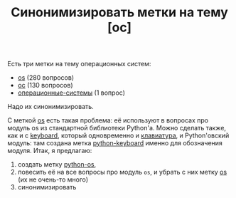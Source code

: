 ﻿---
title: "Синонимизировать метки на тему [ос]"
se.owner.user_id: 507426
se.owner.display_name: "wchistow"
se.owner.link: "https://ru.meta.stackoverflow.com/users/507426/wchistow"
se.link: "https://ru.meta.stackoverflow.com/questions/12879/%d0%a1%d0%b8%d0%bd%d0%be%d0%bd%d0%b8%d0%bc%d0%b8%d0%b7%d0%b8%d1%80%d0%be%d0%b2%d0%b0%d1%82%d1%8c-%d0%bc%d0%b5%d1%82%d0%ba%d0%b8-%d0%bd%d0%b0-%d1%82%d0%b5%d0%bc%d1%83-%d0%be%d1%81"
se.question_id: 12879
se.post_type: question
---
<p>Есть три метки на тему операционных систем:</p>
<ul>
<li><a href="https://ru.stackoverflow.com/questions/tagged/os" class="post-tag" title="показать вопросы с меткой [os]" aria-label="показать вопросы с меткой [os]" rel="tag" aria-labelledby="tag-os-tooltip-container">os</a> (280 вопросов)</li>
<li><a href="https://ru.stackoverflow.com/questions/tagged/%d0%be%d1%81" class="post-tag" title="показать вопросы с меткой [ос]" aria-label="показать вопросы с меткой [ос]" rel="tag" aria-labelledby="tag-ос-tooltip-container">ос</a> (130 вопросов)</li>
<li><a href="https://ru.stackoverflow.com/questions/tagged/%d0%be%d0%bf%d0%b5%d1%80%d0%b0%d1%86%d0%b8%d0%be%d0%bd%d0%bd%d1%8b%d0%b5-%d1%81%d0%b8%d1%81%d1%82%d0%b5%d0%bc%d1%8b" class="post-tag" title="показать вопросы с меткой [операционные-системы]" aria-label="показать вопросы с меткой [операционные-системы]" rel="tag" aria-labelledby="tag-операционные-системы-tooltip-container">операционные-системы</a> (1 вопрос)</li>
</ul>
<p>Надо их синонимизировать.</p>
<p>С меткой <a href="https://ru.stackoverflow.com/questions/tagged/os" class="post-tag" title="показать вопросы с меткой [os]" aria-label="показать вопросы с меткой [os]" rel="tag" aria-labelledby="tag-os-tooltip-container">os</a> есть такая проблема: её используют в вопросах про модуль os из стандартной библиотеки Python'а. Можно сделать также, как и с <a href="https://ru.stackoverflow.com/questions/tagged/keyboard" class="post-tag" title="показать вопросы с меткой [keyboard]" aria-label="показать вопросы с меткой [keyboard]" rel="tag" aria-labelledby="tag-keyboard-tooltip-container">keyboard</a>, который одновременно и <a href="https://ru.stackoverflow.com/questions/tagged/%d0%ba%d0%bb%d0%b0%d0%b2%d0%b8%d0%b0%d1%82%d1%83%d1%80%d0%b0" class="post-tag" title="показать вопросы с меткой [клавиатура]" aria-label="показать вопросы с меткой [клавиатура]" rel="tag" aria-labelledby="tag-клавиатура-tooltip-container">клавиатура</a>, и Python'овский модуль: там создана метка <a href="https://ru.stackoverflow.com/questions/tagged/python-keyboard" class="post-tag" title="показать вопросы с меткой [python-keyboard]" aria-label="показать вопросы с меткой [python-keyboard]" rel="tag" aria-labelledby="tag-python-keyboard-tooltip-container">python-keyboard</a> именно для обозначения модуля. Итак, я предлагаю:</p>
<ol>
<li>создать метку <a href="https://ru.stackoverflow.com/questions/tagged/python-os" class="post-tag" title="показать вопросы с меткой [python-os]" aria-label="показать вопросы с меткой [python-os]" rel="tag" aria-labelledby="tag-python-os-tooltip-container">python-os</a>,</li>
<li>повесить её на все вопросы про модуль <code>os</code>, и убрать с них метку <a href="https://ru.stackoverflow.com/questions/tagged/os" class="post-tag" title="показать вопросы с меткой [os]" aria-label="показать вопросы с меткой [os]" rel="tag" aria-labelledby="tag-os-tooltip-container">os</a> (их не очень-то много)</li>
<li>синонимизировать</li>
</ol>
